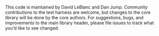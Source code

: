 This code is maintained by David LeBlanc and Dan Jump. Community contributions to the test harness are welcome, but changes to the core library will be done by the core authors. For suggestions, bugs, and improvements to the main library header, please file issues to track what you'd like to see changed.
